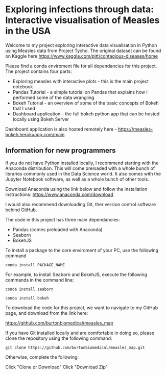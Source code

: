 # Exploring infections through data: Interactive visualisation of Measles in the USA

Welcome to my project exploring interactive data visualisation in Python using Measles data from Project Tycho. The original dataset can be found on Kaggle here https://www.kaggle.com/pitt/contagious-diseases/home

Please find a conda enviroment file for all dependancies for this project. The project contains four parts:
* Exploring measles with interactive plots - this is the main project notebook
* Pandas Tutorial - a simple tutorial on Pandas that explains how I performed some of the data wrangling
* Bokeh Tutorial - an overview of some of the basic concepts of Bokeh that I used
* Dashboard application - the full bokeh python app that can be hosted locally using Bokeh Server

Dashboard application is also hosted remotely here - https://measles-bokeh.herokuapp.com/main

## Information for new programmers

If you do not have Python installed locally, I recommend starting with the Anaconda distribution. This will come preloaded with a whole bunch of libraries commonly used in the Data Science world. It also comes with the Jupyter Notebook software, as well as a whole bunch of other tools.

Download Anaconda using the link below and follow the installation instructions: https://www.anaconda.com/download

I would also recommend downloading Git, ther version control software behind GitHub.

The code in this project has three main dependancies:

* Pandas (comes preloaded with Anaconda)
* Seaborn
* BokehJS

To install a package to the core enviroment of your PC, use the following command

`conda install PACKAGE_NAME`

For example, to install Seaborn and BokehJS, execute the following commands in the command line:

`conda install seaborn`

`conda install bokeh`

To download the code for this project, we want to navigate to my GitHub page, and download from the link here:

https://github.com/burtonbiomedical/measles_map

If you have Git installed locally and are comfortable in doing so, please clone the repository using the following command:

`git clone https://github.com/burtonbiomedical/measles_map.git`

Otherwise, complete the following:

Click "Clone or Download"
Click "Download Zip"
